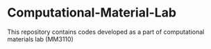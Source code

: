# Computational-Material-Lab
This repository contains codes developed as a part of computational materials lab (MM3110)
